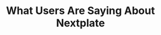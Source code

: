 ---
enable: true
title: "What Users Are Saying About Nextplate"
description: "Don't just take our word for it - hear from some of our satisfied users!  Check out some of our testimonials below to see what others are saying about Nextplate."

# Testimonials
testimonials:
- name: "Marvin McKinney"
  designation: "Web Designer"
  avatar: "/images/avatar-sm.png"
  content: "Lorem ipsum dolor sit amet consectetur adipisicing elit. Qui iusto illo molestias, assumenda expedita commodi inventore non itaque molestiae voluptatum dolore, facilis sapiente, repellat veniam."

- name: "Marvin McKinney"
  designation: "Web Designer"
  avatar: "/images/avatar-sm.png"
  content: "Lorem ipsum dolor sit amet consectetur adipisicing elit. Qui iusto illo molestias, assumenda expedita commodi inventore non itaque molestiae voluptatum dolore, facilis sapiente, repellat veniam."

- name: "Marvin McKinney"
  designation: "Web Designer"
  avatar: "/images/avatar-sm.png"
  content: "Lorem ipsum dolor sit amet consectetur adipisicing elit. Qui iusto illo molestias, assumenda expedita commodi inventore non itaque molestiae voluptatum dolore, facilis sapiente, repellat veniam."
  
- name: "Marvin McKinney"
  designation: "Web Designer"
  avatar: "/images/avatar-sm.png"
  content: "Lorem ipsum dolor sit amet consectetur adipisicing elit. Qui iusto illo molestias, assumenda expedita commodi inventore non itaque molestiae voluptatum dolore, facilis sapiente, repellat veniam."
---
